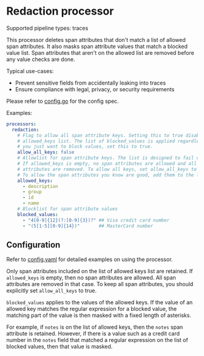 # Redaction processor

Supported pipeline types: traces

This processor deletes span attributes that don't match a list of allowed span
attributes. It also masks span attribute values that match a blocked value
list. Span attributes that aren't on the allowed list are removed before any
value checks are done.

Typical use-cases:

* Prevent sensitive fields from accidentally leaking into traces
* Ensure compliance with legal, privacy, or security requirements

Please refer to [config.go](./config.go) for the config spec.

Examples:

```yaml
processors:
  redaction:
    # Flag to allow all span attribute keys. Setting this to true disables the
    # allowed_keys list. The list of blocked_values is applied regardless. If
    # you just want to block values, set this to true.
    allow_all_keys: false
    # Allowlist for span attribute keys. The list is designed to fail closed.
    # If allowed_keys is empty, no span attributes are allowed and all span
    # attributes are removed. To allow all keys, set allow_all_keys to true.
    # To allow the span attributes you know are good, add them to the list.
    allowed_keys:
      - description
      - group
      - id
      - name
    # Blocklist for span attribute values
    blocked_values:
      - "4[0-9]{12}(?:[0-9]{3})?" ## Visa credit card number
      - "(5[1-5][0-9]{14})"       ## MasterCard number
```

## Configuration

Refer to [config.yaml](./testdata/config.yaml) for detailed examples on using
the processor.

Only span attributes included on the list of allowed keys list are retained.
If `allowed_keys` is empty, then no span attributes are allowed. All span
attributes are removed in that case. To keep all span attributes, you should
explicitly set `allow_all_keys` to true.

`blocked_values` applies to the values of the allowed keys. If the value of an
allowed key matches the regular expression for a blocked value, the matching
part of the value is then masked with a fixed length of asterisks.

For example, if `notes` is on the list of allowed keys, then the `notes` span
attribute is retained. However, if there is a value such as a credit card
number in the `notes` field that matched a regular expression on the list of
blocked values, then that value is masked.
